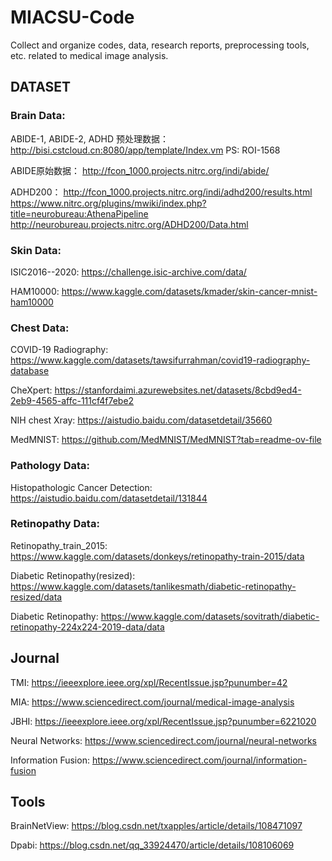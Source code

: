 # MIACSU-Code
Collect and organize codes, data, research reports, preprocessing tools, etc. related to medical image analysis.

## DATASET

### Brain Data:

ABIDE-1, ABIDE-2, ADHD 预处理数据： http://bisi.cstcloud.cn:8080/app/template/Index.vm  PS: ROI-1568

ABIDE原始数据： http://fcon_1000.projects.nitrc.org/indi/abide/

ADHD200： http://fcon_1000.projects.nitrc.org/indi/adhd200/results.html
		  https://www.nitrc.org/plugins/mwiki/index.php?title=neurobureau:AthenaPipeline
		  http://neurobureau.projects.nitrc.org/ADHD200/Data.html

### Skin Data: 

ISIC2016--2020: https://challenge.isic-archive.com/data/

HAM10000: https://www.kaggle.com/datasets/kmader/skin-cancer-mnist-ham10000


### Chest Data:

COVID-19 Radiography: https://www.kaggle.com/datasets/tawsifurrahman/covid19-radiography-database

CheXpert: https://stanfordaimi.azurewebsites.net/datasets/8cbd9ed4-2eb9-4565-affc-111cf4f7ebe2

NIH chest Xray: https://aistudio.baidu.com/datasetdetail/35660


MedMNIST: https://github.com/MedMNIST/MedMNIST?tab=readme-ov-file

### Pathology Data:

Histopathologic Cancer Detection: https://aistudio.baidu.com/datasetdetail/131844


### Retinopathy Data:

Retinopathy_train_2015: https://www.kaggle.com/datasets/donkeys/retinopathy-train-2015/data

Diabetic Retinopathy(resized): https://www.kaggle.com/datasets/tanlikesmath/diabetic-retinopathy-resized/data

Diabetic Retinopathy: https://www.kaggle.com/datasets/sovitrath/diabetic-retinopathy-224x224-2019-data/data


## Journal

TMI: https://ieeexplore.ieee.org/xpl/RecentIssue.jsp?punumber=42

MIA: https://www.sciencedirect.com/journal/medical-image-analysis

JBHI: https://ieeexplore.ieee.org/xpl/RecentIssue.jsp?punumber=6221020

Neural Networks: https://www.sciencedirect.com/journal/neural-networks

Information Fusion: https://www.sciencedirect.com/journal/information-fusion


## Tools

BrainNetView: https://blog.csdn.net/txapples/article/details/108471097

Dpabi: https://blog.csdn.net/qq_33924470/article/details/108106069
